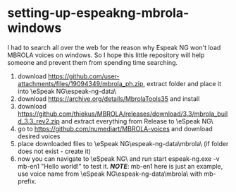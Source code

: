# setting-up-espeakng-mbrola-windows

I had to search all over the web for the reason why Espeak NG won't load MBROLA voices on windows.
So I hope this little repository will help someone and prevent them from spending time searching.

1. download https://github.com/user-attachments/files/19094349/mbrola_ph.zip, extract folder and place it into \eSpeak NG\espeak-ng-data\
2. download https://archive.org/details/MbrolaTools35 and install
3. download https://github.com/thiekus/MBROLA/releases/download/3.3/mbrola_build_3.3_rev2.zip and extract everything from Release to \eSpeak NG\
4. go to https://github.com/numediart/MBROLA-voices and download desired voices
5. place downloaded files to \eSpeak NG\espeak-ng-data\mbrola\ (if folder does not exist - create it)
6. now you can navigate to \eSpeak NG\ and run start espeak-ng.exe -v mb-en1 "Hello world!" to test it.
***NOTE***: mb-en1 here is just an example, use voice name from \eSpeak NG\espeak-ng-data\mbrola\ with mb- prefix.
